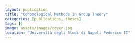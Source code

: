 ```yaml
---
layout: publication
title: "Cohomological Methods in Group Theory"
categories: [publications, theses]
tags: []
image: assets/images/cover.jpg
location: "Università degli Studi di Napoli Federico II"
---
```

